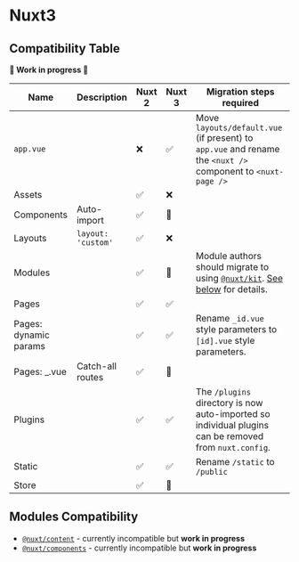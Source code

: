 # Nuxt3

## Compatibility Table

**🚧 Work in progress 🚧**

| Name                  | Description        | Nuxt 2 | Nuxt 3 | Migration steps required                                                                                             |
| --------------------- | ------------------ | ------ | ------ | -------------------------------------------------------------------------------------------------------------------- |
| `app.vue`             |                    | ❌      | ✅      | Move `layouts/default.vue` (if present) to `app.vue` and rename the `<nuxt />` component to `<nuxt-page />`                         |
| Assets                |                    | ✅      | ❌      |                                                                                                                      |
| Components            | Auto-import        | ✅      | 🚧      |                                                                                                                      |
| Layouts               | `layout: 'custom'` | ✅      | ❌      |                                                                                                                      |
| Modules               |                    | ✅      | 🚧      | Module authors should migrate to using [`@nuxt/kit`](/modules/kit). [See below](#modules-compatibility) for details. |
| Pages                 |                    | ✅      | ✅      |                                                                                                                      |
| Pages: dynamic params |                    | ✅      | ✅      | Rename `_id.vue` style parameters to `[id].vue` style parameters.                                                    |
| Pages: _.vue          | Catch-all routes   | ✅      | 🚧      |                                                                                                                      |
| Plugins               |                    | ✅      | ✅      | The `/plugins` directory is now auto-imported so individual plugins can be removed from `nuxt.config`.               |
| Static                |                    | ✅      | ✅      | Rename `/static` to `/public`                                                                                        |
| Store                 |                    | ✅      | 🚧      |                                                                                                                      |

## Modules Compatibility

* [`@nuxt/content`](https://github.com/nuxt/content/) - currently incompatible but **work in progress**
* [`@nuxt/components`](https://github.com/nuxt/components/) - currently incompatible but **work in progress**
